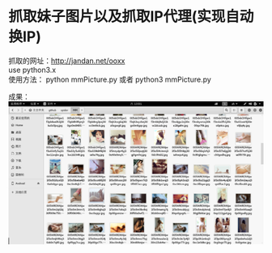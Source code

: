 抓取妹子图片以及抓取IP代理(实现自动换IP)
=======
抓取的网址：http://jandan.net/ooxx <br>
use python3.x <br>
使用方法：
python mmPicture.py
或者
python3 mmPicture.py

成果：
![img](https://github.com/LieRabbit/spider/blob/master/spider.png)
